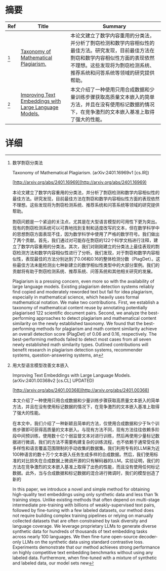 # 摘要

| Ref | Title | Summary |
| --- | --- | --- |
| [^1] | [Taxonomy of Mathematical Plagiarism.](http://arxiv.org/abs/2401.16969) | 本论文建立了数学内容重用的分类法，并分析了剽窃检测和数学内容相似性的最佳方法。研究发现，目前最佳方法在剽窃和数学内容相似性方面的表现依然不理想。这些发现将为剽窃检测系统、推荐系统和问答系统等领域的研究提供帮助。 |
| [^2] | [Improving Text Embeddings with Large Language Models.](http://arxiv.org/abs/2401.00368) | 本文介绍了一种使用只用合成数据和少量训练步骤获取高质量文本嵌入的简单方法，并且在没有使用标记数据的情况下，在竞争激烈的文本嵌入基准上取得了强大的性能。 |

# 详细

[^1]: 数学剽窃分类法

    Taxonomy of Mathematical Plagiarism. (arXiv:2401.16969v1 [cs.IR])

    [http://arxiv.org/abs/2401.16969](http://arxiv.org/abs/2401.16969)

    本论文建立了数学内容重用的分类法，并分析了剽窃检测和数学内容相似性的最佳方法。研究发现，目前最佳方法在剽窃和数学内容相似性方面的表现依然不理想。这些发现将为剽窃检测系统、推荐系统和问答系统等领域的研究提供帮助。

    

    剽窃问题是一个紧迫的关注点，尤其是在大型语言模型的可用性下更为突出。现有的剽窃检测系统可以可靠地找到复制和适度改写的文本，但在数学科学中的思想剽窃方面表现不佳，因为数学科学中使用了严格的数学符号。我们做出了两个贡献。首先，我们通过对可能存在剽窃的122个科学文档进行注释，建立了数学内容重用的分类法。其次，我们对刚刚建立的分类法上最佳表现的剽窃检测方法和数学内容相似性进行了分析。我们发现，对于剽窃和数学内容相似性，表现最佳的方法分别达到了0.06和0.16的整体检测分数（PlagDet）。这些最佳方法未能检测出七种新建立的数学相似性类型中的大部分案例。我们的贡献将有助于剽窃检测系统、推荐系统、问答系统和其他相关研究的发展。

    Plagiarism is a pressing concern, even more so with the availability of large language models. Existing plagiarism detection systems reliably find copied and moderately reworded text but fail for idea plagiarism, especially in mathematical science, which heavily uses formal mathematical notation. We make two contributions. First, we establish a taxonomy of mathematical content reuse by annotating potentially plagiarised 122 scientific document pairs. Second, we analyze the best-performing approaches to detect plagiarism and mathematical content similarity on the newly established taxonomy. We found that the best-performing methods for plagiarism and math content similarity achieve an overall detection score (PlagDet) of 0.06 and 0.16, respectively. The best-performing methods failed to detect most cases from all seven newly established math similarity types. Outlined contributions will benefit research in plagiarism detection systems, recommender systems, question-answering systems, an
    
[^2]: 用大型语言模型改善文本嵌入

    Improving Text Embeddings with Large Language Models. (arXiv:2401.00368v2 [cs.CL] UPDATED)

    [http://arxiv.org/abs/2401.00368](http://arxiv.org/abs/2401.00368)

    本文介绍了一种使用只用合成数据和少量训练步骤获取高质量文本嵌入的简单方法，并且在没有使用标记数据的情况下，在竞争激烈的文本嵌入基准上取得了强大的性能。

    

    在本文中，我们介绍了一种新颖且简单的方法，仅使用合成数据和少于1k个训练步骤即可获得高质量的文本嵌入。与现有方法不同，现有方法往往依赖多阶段中间预训练，使用数十亿个弱监督文本对进行训练，然后再使用少量标记数据进行微调，我们的方法不需要构建复杂的训练流程，也不依赖于通常受任务多样性和语言覆盖范围限制的手动收集的数据集。我们利用专有的LLM来为近100种语言的数十万个文本嵌入任务生成多样的合成数据。然后，我们使用标准的对比损失在合成数据上微调开源的只有解码器的LLM。实验证明，我们的方法在竞争激烈的文本嵌入基准上取得了出色的性能，而且没有使用任何标记数据。此外，当与合成数据和标记数据的混合进行微调时，我们的模型创造了新的

    In this paper, we introduce a novel and simple method for obtaining high-quality text embeddings using only synthetic data and less than 1k training steps. Unlike existing methods that often depend on multi-stage intermediate pre-training with billions of weakly-supervised text pairs, followed by fine-tuning with a few labeled datasets, our method does not require building complex training pipelines or relying on manually collected datasets that are often constrained by task diversity and language coverage. We leverage proprietary LLMs to generate diverse synthetic data for hundreds of thousands of text embedding tasks across nearly 100 languages. We then fine-tune open-source decoder-only LLMs on the synthetic data using standard contrastive loss. Experiments demonstrate that our method achieves strong performance on highly competitive text embedding benchmarks without using any labeled data. Furthermore, when fine-tuned with a mixture of synthetic and labeled data, our model sets new
    

